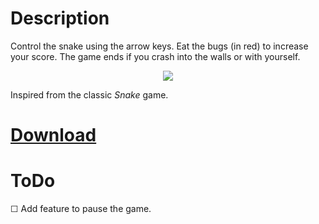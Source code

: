 # Description
Control the snake using the arrow keys. Eat the bugs (in red) to increase your score. The game ends if you crash into the walls or with yourself.
<p align="center"> <img src="https://github.com/user-attachments/assets/bee5fb9f-aa85-4188-b01e-7a28f02c7f05"> </p>

Inspired from the classic _Snake_ game.

# <a href="https://github.com/dhairyapatel1506/snake-game/releases">Download</a>

# ToDo
<p>☐ Add feature to pause the game.</p>
